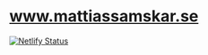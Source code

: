 # www.mattiassamskar.se
[![Netlify Status](https://api.netlify.com/api/v1/badges/ac51615a-57aa-4662-9b6f-365e16323193/deploy-status)](https://app.netlify.com/sites/vibrant-edison-2770d5/deploys)
